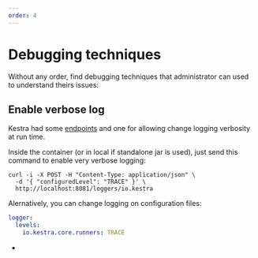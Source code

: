 ```yaml
---
order: 4
---
```

# Debugging techniques

Without any order, find debugging techniques that administrator can used to understand theirs issues:

## Enable verbose log
Kestra had some [endpoints](README.md#others-micronaut-default-endpoint) and one for allowing change logging verbosity at run time.

Inside the container (or in local if standalone jar is used), just send this command to enable very verbose logging:

```shell
curl -i -X POST -H "Content-Type: application/json" \
  -d '{ "configuredLevel": "TRACE" }' \
  http://localhost:8081/loggers/io.kestra
```

Alernatively, you can change logging on configuration files:

```yaml
logger:
  levels:
    io.kestra.core.runners: TRACE
```
-